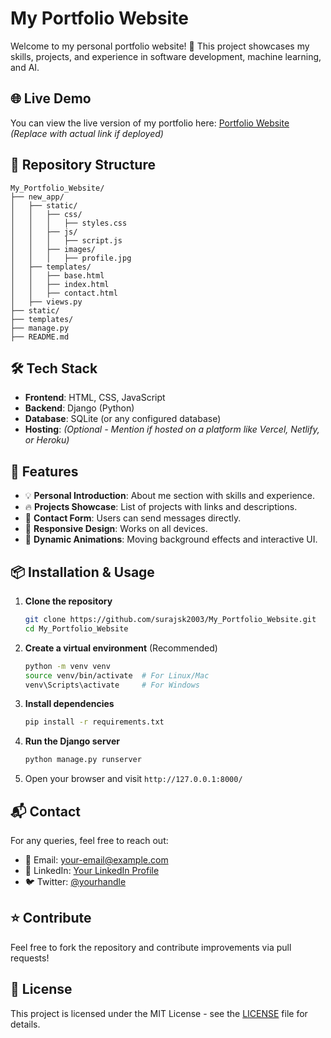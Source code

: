 # My Portfolio Website

Welcome to my personal portfolio website! 🚀 This project showcases my skills, projects, and experience in software development, machine learning, and AI.

## 🌐 Live Demo
You can view the live version of my portfolio here: [Portfolio Website](#) *(Replace with actual link if deployed)*

## 📂 Repository Structure
```
My_Portfolio_Website/
├── new_app/
│   ├── static/
│   │   ├── css/
│   │   │   ├── styles.css
│   │   ├── js/
│   │   │   ├── script.js
│   │   ├── images/
│   │   │   ├── profile.jpg
│   ├── templates/
│   │   ├── base.html
│   │   ├── index.html
│   │   ├── contact.html
│   ├── views.py
├── static/
├── templates/
├── manage.py
├── README.md
```

## 🛠 Tech Stack
- **Frontend**: HTML, CSS, JavaScript
- **Backend**: Django (Python)
- **Database**: SQLite (or any configured database)
- **Hosting**: *(Optional - Mention if hosted on a platform like Vercel, Netlify, or Heroku)*

## 🚀 Features
- 💡 **Personal Introduction**: About me section with skills and experience.
- 🔥 **Projects Showcase**: List of projects with links and descriptions.
- 📩 **Contact Form**: Users can send messages directly.
- 🌟 **Responsive Design**: Works on all devices.
- 🎨 **Dynamic Animations**: Moving background effects and interactive UI.

## 📦 Installation & Usage
1. **Clone the repository**
   ```bash
   git clone https://github.com/surajsk2003/My_Portfolio_Website.git
   cd My_Portfolio_Website
   ```
2. **Create a virtual environment** (Recommended)
   ```bash
   python -m venv venv
   source venv/bin/activate  # For Linux/Mac
   venv\Scripts\activate     # For Windows
   ```
3. **Install dependencies**
   ```bash
   pip install -r requirements.txt
   ```
4. **Run the Django server**
   ```bash
   python manage.py runserver
   ```
5. Open your browser and visit `http://127.0.0.1:8000/`

## 📬 Contact
For any queries, feel free to reach out:
- 📧 Email: [your-email@example.com](mailto:your-email@example.com)
- 🔗 LinkedIn: [Your LinkedIn Profile](#)
- 🐦 Twitter: [@yourhandle](#)

## ⭐ Contribute
Feel free to fork the repository and contribute improvements via pull requests!

## 📜 License
This project is licensed under the MIT License - see the [LICENSE](LICENSE) file for details.

